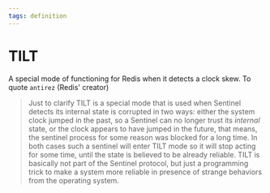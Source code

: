 ```yaml
---
tags: definition
---
```


# TILT
A special mode of functioning for Redis when it detects a clock skew. To quote `antirez` (Redis' creator)

> Just to clarify TILT is a special mode that is used when Sentinel detects its internal state is corrupted in two ways: either the system clock jumped in the past, so a Sentinel can no longer trust its *internal* state, or the clock appears to have jumped in the future, that means, the sentinel process for some reason was blocked for a long time. In both cases such a sentinel will enter TILT mode so it will stop acting for some time, until the state is believed to be already reliable. TILT is basically not part of the Sentinel protocol, but just a programming trick to make a system more reliable in presence of strange behaviors from the operating system. 
